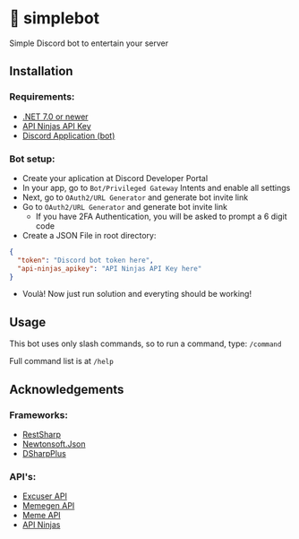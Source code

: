 # 🤖 simplebot

Simple Discord bot to entertain your server

## Installation
### Requirements:
- [.NET 7.0 or newer](https://dotnet.microsoft.com/en-us/download)
- [API Ninjas API Key](https://api-ninjas.com/api)
- [Discord Application (bot)](https://discord.com/developers/applications)

### Bot setup:
- Create your aplication at Discord Developer Portal
- In your app, go to `Bot/Privileged Gateway` Intents and enable all settings
- Next, go to `OAuth2/URL Generator` and generate bot invite link
- Go to `OAuth2/URL Generator` and generate bot invite link
    - If you have 2FA Authentication, you will be asked to prompt a 6 digit code
- Create a JSON File in root directory:
```json
{
  "token": "Discord bot token here",
  "api-ninjas_apikey": "API Ninjas API Key here"
}
```
- Voulà! Now just run solution and everyting should be working!


## Usage
This bot uses only slash commands, so to run a command, type: `/command`

Full command list is at `/help`


## Acknowledgements
### Frameworks:

- [RestSharp](https://restsharp.dev)
- [Newtonsoft.Json](https://www.newtonsoft.com/json)
- [DSharpPlus](https://dsharpplus.github.io/DSharpPlus/)

### API's:
- [Excuser API](https://excuser-three.vercel.app)
- [Memegen API](https://api.memegen.link/docs)
- [Meme API](https://github.com/D3vd/Meme_Api)
- [API Ninjas](https://api-ninjas.com/api)